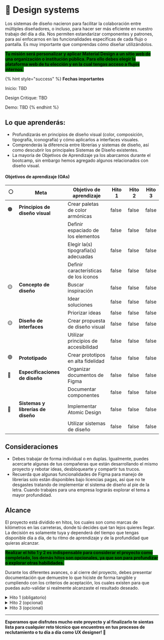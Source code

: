 # 🦄 Design systems

Los sistemas de diseño nacieron para facilitar la colaboración entre múltiples diseñadores, o incluso, para hacer ser más eficiente en nuestro trabajo del día a día. Nos permiten estandarizar componentes y patrones, para así enfocarnos en las funcionalidades específicas de cada flujo o pantalla. Es muy importante que comprendas cómo diseñar utilizándolos.

<mark style="background-color:green;">**Tu misión será personalizar y aplicar Material Design a un sitio web de una organización o institución pública. Para ello debes elegir la plataforma web de tu elección y en la cual tengas acceso a flujos internos.**</mark>

{% hint style="success" %}
**Fechas importantes**

Inicio: TBD

Design Critique: TBD

Demo: TBD
{% endhint %}



## Lo que aprenderás:

* Profundizarás en principios de diseño visual (color, composición, tipografía, iconografía) y cómo aplicarlos a interfaces visuales.
* Comprenderás la diferencia entre librerías y sistemas de diseño, así como descubrir los principales Sistemas de Diseño existentes.
* La mayoría de Objetivos de Aprendizaje ya los abarcamos durante el bootcamp, sin embargo hemos agregado algunos relacionados con diseño visual.

#### Objetivos de aprendizaje (OAs)

<table><thead><tr><th width="63">⚪️</th><th width="227">Meta</th><th width="226">Objetivo de aprendizaje</th><th width="81" data-type="checkbox">Hito 1</th><th width="81" data-type="checkbox">Hito 2</th><th data-type="checkbox">Hito 3</th></tr></thead><tbody><tr><td><span data-gb-custom-inline data-tag="emoji" data-code="1f7e0">🟠</span></td><td><strong>Principios de diseño visual</strong></td><td>Crear paletas de color armónicas</td><td>false</td><td>false</td><td>false</td></tr><tr><td></td><td></td><td>Definir espaciado de los elementos</td><td>false</td><td>false</td><td>false</td></tr><tr><td></td><td></td><td>Elegir la(s) tipografía(s) adecuadas</td><td>false</td><td>false</td><td>false</td></tr><tr><td></td><td></td><td>Definir características de los íconos</td><td>false</td><td>false</td><td>false</td></tr><tr><td>🟡</td><td><strong>Concepto de diseño</strong></td><td>Buscar inspiración</td><td>false</td><td>false</td><td>false</td></tr><tr><td></td><td></td><td>Idear soluciones</td><td>false</td><td>false</td><td>false</td></tr><tr><td></td><td></td><td>Priorizar ideas</td><td>false</td><td>false</td><td>false</td></tr><tr><td>🟡</td><td><strong>Diseño de interfaces</strong></td><td>Crear propuesta de diseño visual</td><td>false</td><td>false</td><td>false</td></tr><tr><td></td><td></td><td>Utilizar principios de accesibilidad</td><td>false</td><td>false</td><td>false</td></tr><tr><td>🟢</td><td><strong>Prototipado</strong></td><td>Crear prototipos en alta fidelidad</td><td>false</td><td>false</td><td>false</td></tr><tr><td>🔵</td><td><strong>Especificaciones de diseño</strong></td><td>Organizar documentos de Figma</td><td>false</td><td>false</td><td>false</td></tr><tr><td></td><td></td><td>Documentar componentes</td><td>false</td><td>false</td><td>false</td></tr><tr><td>🔵</td><td><strong>Sistemas y librerías de diseño</strong></td><td>Implementar Atomic Design</td><td>false</td><td>false</td><td>false</td></tr><tr><td></td><td></td><td>Utilizar sistemas de diseño</td><td>false</td><td>false</td><td>false</td></tr></tbody></table>



## Consideraciones

* Debes trabajar de forma individual o en duplas. Igualmente, puedes acercarte algunas de tus compañeras que están desarrollando el mismo proyecto y rebotar ideas, desbloquearte y compartir tus trucos.
* Recuerda que algunas funcionalidades de Figma para manejo de librerías solo están disponibles bajo licencias pagas, así que no te desgastes tratando de implementar el sistema de diseño al pie de la letra. Cuando trabajes para una empresa lograrás explorar el tema a mayor profundidad.



## Alcance

El proyecto está dividido en hitos, los cuales son como marcas de kilómetros en las carreteras, donde tú decides qué tan lejos quieres llegar. La decisión es solamente tuya y dependerá del tiempo que tengas disponible día a día, de tu ritmo de aprendizaje y de la profundidad que quieras alcanzar.

<mark style="background-color:green;">**Realizar el hito 1 y 2 es indispensable para considerar el proyecto como completado, los demás hitos son opcionales, ya que son para profundizar o explorar otras habilidades.**</mark>

Durante los diferentes avances, o al cierre del proyecto, debes presentar documentación que demuestre lo que hiciste de forma tangible y cumpliendo con los criterios de aceptación, los cuales existen para que puedas auto-validar si realmente alcanzaste el resultado deseado.

<details>

<summary>Hito 1 (obligatorio)</summary>



</details>

<details>

<summary>Hito 2 (opcional)</summary>



</details>

<details>

<summary>Hito 3 (opcional)</summary>



</details>

***

**Esperamos que disfrutes mucho este proyecto y al finalizarlo te sientas lista para cualquier reto técnico que encuentres en tus procesos de reclutamiento o tu día a día como UX designer! 💪**


